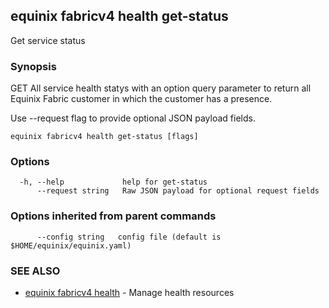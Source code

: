 ## equinix fabricv4 health get-status

Get service status

### Synopsis

GET All service health statys with an option query parameter to return all Equinix Fabric customer in which the customer has a presence.

Use --request flag to provide optional JSON payload fields.

```
equinix fabricv4 health get-status [flags]
```

### Options

```
  -h, --help             help for get-status
      --request string   Raw JSON payload for optional request fields
```

### Options inherited from parent commands

```
      --config string   config file (default is $HOME/equinix/equinix.yaml)
```

### SEE ALSO

* [equinix fabricv4 health](equinix_fabricv4_health.md)	 - Manage health resources

